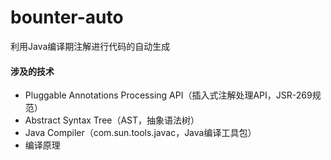 # bounter-auto
利用Java编译期注解进行代码的自动生成
#### 涉及的技术  
- Pluggable Annotations Processing API（插入式注解处理API，JSR-269规范）
- Abstract Syntax Tree（AST，抽象语法树）
- Java Compiler（com.sun.tools.javac，Java编译工具包）
- 编译原理
